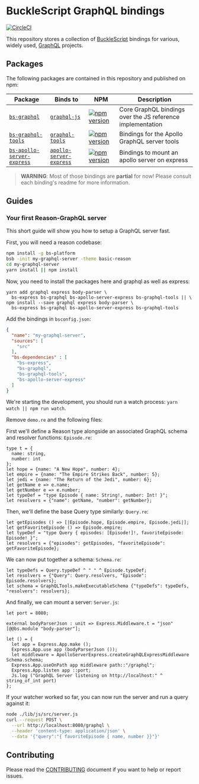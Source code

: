 # BuckleScript GraphQL bindings

[![CircleCI](https://circleci.com/gh/rricard/bs-graphql.svg?style=svg)](https://circleci.com/gh/rricard/bs-graphql)

This repository stores a collection of [BuckleScript](https://bucklescript.github.io/) bindings for various, widely used, [GraphQL](http://graphql.org/) projects.

## Packages

The following packages are contained in this repository and published on npm:

| Package | Binds to | NPM | Description |
|---------|----------|-----|-------------|
| [`bs-graphql`](./packages/bs-graphql) | [`graphql-js`](https://github.com/graphql/graphql-js/) | [![npm version](https://badge.fury.io/js/bs-graphql.svg)](https://badge.fury.io/js/bs-graphql) | Core GraphQL bindings over the JS reference implementation |
| [`bs-graphql-tools`](./packages/bs-graphql-tools) | [`graphql-tools`](https://github.com/apollographql/graphql-tools/) | [![npm version](https://badge.fury.io/js/bs-graphql-tools.svg)](https://badge.fury.io/js/bs-graphql-tools) | Bindings for the Apollo GraphQL server tools |
| [`bs-apollo-server-express`](./packages/bs-apollo-server-express) | [`apollo-server-express`](https://github.com/apollographql/apollo-server/) | [![npm version](https://badge.fury.io/js/bs-apollo-server-express.svg)](https://badge.fury.io/js/bs-apollo-server-express) | Bindings to mount an apollo server on express |

> **WARNING**: Most of those bindings are **partial** for now! Please consult each binding's readme for more information.

## Guides

### Your first Reason-GraphQL server

This short guide will show you how to setup a GraphQL server fast.

First, you will need a reason codebase:

```sh
npm install -g bs-platform
bsb -init my-graphql-server -theme basic-reason
cd my-graphql-server
yarn install || npm install
```

Now, you need to install the packages here and graphql as well as express:

```
yarn add graphql express body-parser \
  bs-express bs-graphql bs-apollo-server-express bs-graphql-tools || \
npm install --save graphql express body-parser \
  bs-express bs-graphql bs-apollo-server-express bs-graphql-tools
```
Add the bindings in `bsconfig.json`:

```json
{
  "name": "my-graphql-server",
  "sources": [
    "src"
  ],
  "bs-dependencies" : [
    "bs-express",
    "bs-graphql",
    "bs-graphql-tools",
    "bs-apollo-server-express"
  ]
}
```

We're starting the development, you should run a watch process: `yarn watch || npm run watch`.

Remove `demo.re` and the following files:

First we'll define a Reason type alongside an associated GraphQL schema and resolver functions: `Episode.re`:

```reason
type t = {
  name: string,
  number: int
};
let hope = {name: "A New Hope", number: 4};
let empire = {name: "The Empire Strikes Back", number: 5};
let jedi = {name: "The Return of the Jedi", number: 6};
let getName e => e.name;
let getNumber e => e.number;
let typeDef = "type Episode { name: String!, number: Int! }";
let resolvers = {"name": getName, "number": getNumber};
```

Then, we'll define the base Query type similarly: `Query.re`:

```reason
let getEpisodes () => [|Episode.hope, Episode.empire, Episode.jedi|];
let getFavoriteEpisode () => Episode.empire;
let typeDef = "type Query { episodes: [Episode!]!, favoriteEpisode: Episode! }";
let resolvers = {"episodes": getEpisodes, "favoriteEpisode": getFavoriteEpisode};
```

We can now put together a schema: `Schema.re`:

```reason
let typeDefs = Query.typeDef ^ " " ^ Episode.typeDef;
let resolvers = {"Query": Query.resolvers, "Episode": Episode.resolvers};
let schema = GraphQLTools.makeExecutableSchema {"typeDefs": typeDefs, "resolvers": resolvers};
```

And finally, we can mount a server: `Server.js`:

```reason
let port = 8080;

external bodyParserJson : unit => Express.Middleware.t = "json" [@@bs.module "body-parser"];

let () = {
  let app = Express.App.make ();
  Express.App.use app (bodyParserJson ());
  let middleware = ApolloServerExpress.createGraphQLExpressMiddleware Schema.schema;
  Express.App.useOnPath app middleware path::"/graphql";
  Express.App.listen app ::port;
  Js.log ("GraphQL Server listening on http://localhost:" ^ string_of_int port)
};
```

If your watcher worked so far, you can now run the server and run a query against it:

```sh
node ./lib/js/src/server.js
curl --request POST \
  --url http://localhost:8080/graphql \
  --header 'content-type: application/json' \
  --data '{"query":"{ favoriteEpisode { name, number }}"}'
```

## Contributing

Please read the [CONTRIBUTING](./CONTRIBUTING.md) document if you want to help or report issues.
